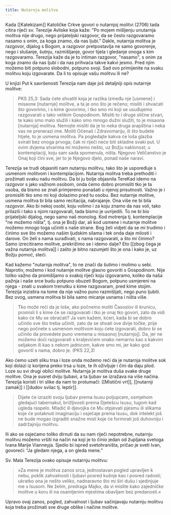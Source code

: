 ```yaml
---
title: Nutarnja molitva
---
```

Kada [[Katekizam]] Katoličke Crkve govori o nutarnjoj molitvi (2706) tada citira riječi sv. Terezije Avliske koja kaže: "Po mojem mišljenju unutarnja molitva nije drugo, nego prijateljski razgovor, da se često razgovaramo nasamo s onim, za koga znamo, da nas ljubi." Dakle, nutarnja molitva je razgovor, dijalog s Bogom, a razgovor pretpostavlja ne samo govorenje, nego i slušanje, šutnju, razmišljanje, govor tijela i gledanje onoga s kim razgovaramo. Terezija kaže da je to intiman razgovor, "nasamo", s onim za koga znamo da nas ljubi i da nas prihvaća takve kakvi jesmo. Pred njim možemo biti potpuno slobodni, potpuno svoji. Sad ovo primijenite na svaku molitvu koju izgovarate. Da li to opisuje vašu molitvu ili ne?
  
 U knjizi Put k savršenosti Terezija nam daje još detaljniji opis nutarnje molitve:

>PKS 25,3:  Sada ćete shvatiti koja je razlika između nje [usmene] i misaone [nutarnje] molitve, a ta je ono što je rečeno; misliti i shvaćati što govorimo, i s kime govorimo, i tko smo mi koji se usuđujemo razgovarati s tako velikim Gospodinom. Misliti to i druge slične stvari, te kako smo malo služili i kako smo mnogo dužni služiti, to je misaona [nutarnja] molitva. Nemojte misliti da je to neka druga arapština i neka vas ne prenerazi ime. Moliti Očenaš i Zdravomariju, ili što budete htjele, to je usmena molitva. Pa pogledajte kakva će loša glazba svirati bez onoga prvoga; čak ni riječi neće biti skladne svaki put. U ovim dvjema stvarima mi možemo nešto, uz Božju naklonost; u kontemplaciji, koju sam sada spomenula, ništa. Njegovo Veličanstvo je Onaj koji čini sve, jer to je Njegovo djelo, ponad naše naravi.

Terezija se trudi objasniti nam nutarnju molitvu, tako što je uspoređuje s usmenom molitvom i kontemplacijom. Nutarnja molitva treba prethoditi i prožimati svaku našu molitvu. Da bi ju bolje objasnila TereKad idemo na razgovor s jako važnom osobom, onda ćemo dobro promisliti tko je ta osoba, da bismo se znali primjereno ponašati u njenoj prisutnosti. Važno je i promisliti tko smo mi koji dolazimo pred tu osobu. Bez nutarnje molitve, usmena molitva bi bila samo recitacija, nabrajanje. Ona više ne bi bila razgovor. Ako bi nekoj osobi, koju volimo i za koju znamo da nas voli, tako prilazili i tako s njom razgovarali, tada bismo je uvrijedili. To ne bi bio prijateljski dijalog, nego samo naš monolog. Kod motrenja tj. kontemplacije "ne možemo ništa", tj. ona je Božji dar, ali kod usmene i nutarnje molitve možemo mnogo toga učiniti s naše strane. Bog želi vidjeti da se mi trudimo i činimo sve što možemo našim ljudskim silama i tek onda daje milosti i darove. On želi s nama surađivati, s nama razgovarati, a što mi činimo? Samo izrecitiramo molitve, prekrižimo se i idemo dalje? Eto [[zbog čega je važna nutarnja molitva]] i zašto je bitno razumjeti što je ona i kako je, uz Božju pomoć, steći.

Kad kažemo "nutarnja molitva", to ne znači da šutimo i molimo u sebi. Naprotiv, možemo i kod nutarnje molitve glasno govoriti s Gospodinom. Nije toliko važno da promišljamo o svakoj riječi koju izgovaramo, koliko da naša pažnja i naše srce budu potpuno obuzeti Bogom, potpuno usmjereni na njega - znati u svakom trenutku s kime razgovaram, pred kime stojim. Terezija inzistira na tome da nije važno puno razmišljati, nego puno ljubiti. Bez ovog, usmena molitva bi bila samo micanje usnama i ništa više.

>Tko može reći da je loše, ako počnemo moliti Časoslov ili krunicu, promisli li s kime će se razgovarati i tko je onaj tko govori, zato da vidi kako će Mu se obraćati? Ja vam kažem, kćeri, kada bi se dobro učinilo sve što treba učiniti, zato da se shvati ove dvije točke, prije nego počnete s usmenom molitvom koju ćete izgovarati, dobro bi se učinilo da provedete puno vremena u misaonoj [nutarnjoj]. Da, jer ne možemo doći razgovarati s kraljevićem onako nemarno kao s kakvim seljakom ili kao s nekom jadnicom, kakve smo mi, jer kako god govorili s nama, dobro je. (PKS 22,3)

Ako ćemo uzeti sliku trsa i loze onda možemo reći da je nutarnja molitve sok koji dolazi iz korijena preko trsa u loze, te ih oživljuje i čini da daju plod. Loze su svi drugi oblici molitve. Nutarnja je molitva duša svake druge molitve. Ona je susret dviju ljubavi, a ta ljubav se izražava na više načina. Terezija koristi i tri slike da nam to protumači: [[Mistični vrt]], [[nutarnji zamak]] i [[dudov svilac tj. leptir]].

>Dijete će izraziti svoju ljubav prema Isusu poljupcem, osmjehom gledajući tabernakul, brižljivosti prema Djetešcu Isusu, tugom kad ugleda raspelo. Mladić ili djevojka će Mu otpjevati pjesmu ili slikama koje će potaknuti imaginaciju i osjećaje prema Isusu, dok intelekt još ne bude mogao izgraditi snažne misli koje će formirati još  duhovniju i sadržajniju molitvu.

Ili ako se osjećamo toliko dirnuti da su nam riječi nepotrebne, nutarnju molitvu možemo vršiti na način na koji je to činio jedan od župljana svetoga Ivana Marije Vianneyja. Sjedio bi ispred svetohraništa, pričao je sveti Ivan, govoreći: “Ja gledam njega, a on gleda mene.”

Sv. Mala Terezija ovako opisuje nutarnju molitvu: 
>»Za mene je molitva zanos srca, jednostavan pogled upravljen k nebu, poklik zahvalnosti i ljubavi posred kušnje kao i posred radosti; ukratko ona je nešto veliko, nadnaravno što mi širi dušu i sjedinjuje me s Isusom. Ne želim, predraga Majko, da vi mislite kako zajedničke molitve u koru ili na osamljenim mjestima obavljam bez predanosti.«

Upravo ovaj zanos, pogled, zahvalnost i ljubav sačinjavaju nutarnju molitvu koja treba prožimati sve druge oblike i načine molitve. 